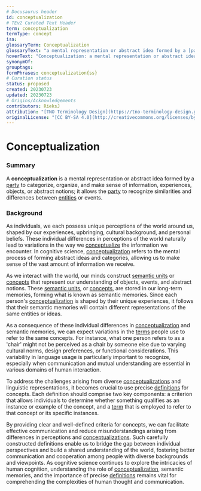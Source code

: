 ```yaml
---
# Docusaurus header
id: conceptualization
# TEv2 Curated Text Header
term: conceptualization
termType: concept
isa:
glossaryTerm: Conceptualization
glossaryText: "a mental representation or abstract idea formed by a [party](@) to categorize, organize, and make sense of information, experiences, objects, or abstract notions; it allows the [party](@) to recognize similarities and differences between [entities](@) or events."
hoverText: "Conceptualization: a mental representation or abstract idea formed by a party to categorize, organize, and make sense of information, experiences, objects, or abstract notions; it allows the party to recognize similarities and differences between entities or events."
synonymOf:
grouptags:
formPhrases: conceptualization{ss}
# Curation status
status: proposed
created: 20230723
updated: 20230723
# Origins/Acknowledgements
contributors: RieksJ
attribution: "[TNO Terminology Design](https://tno-terminology-design.github.io/tev2-specifications/docs)"
originalLicense: "[CC BY-SA 4.0](http://creativecommons.org/licenses/by-sa/4.0/?ref=chooser-v1)"
---
```


# Conceptualization

### Summary

A **conceptualization** is a mental representation or abstract idea formed by a [party](@) to categorize, organize, and make sense of information, experiences, objects, or abstract notions; it allows the [party](@) to recognize similarities and differences between [entities](@) or events.

### Background

As individuals, we each possess unique perceptions of the world around us, shaped by our experiences, upbringing, cultural background, and personal beliefs. These individual differences in perceptions of the world naturally lead to variations in the way we [conceptualize](@) the information we encounter. In cognitive science, [conceptualization](@) refers to the mental process of forming abstract ideas and categories, allowing us to make sense of the vast amount of information we receive.

As we interact with the world, our minds construct [semantic units](@) or [concepts](@) that represent our understanding of objects, events, and abstract notions. These [semantic units](@), or [concepts](@), are stored in our long-term memories, forming what is known as semantic memories. Since each person's [conceptualization](@) is shaped by their unique experiences, it follows that their semantic memories will contain different representations of the same entities or ideas.

As a consequence of these individual differences in [conceptualization](@) and semantic memories, we can expect variations in the [terms](@) people use to refer to the same concepts. For instance, what one person refers to as a 'chair' might not be perceived as a chair by someone else due to varying cultural norms, design preferences, or functional considerations. This variability in language usage is particularly important to recognize, especially when communication and mutual understanding are essential in various domains of human interaction.

To address the challenges arising from diverse [conceptualizations](@) and linguistic representations, it becomes crucial to use precise [definitions](@) for concepts. Each definition should comprise two key components: a criterion that allows individuals to determine whether something qualifies as an instance or example of the concept, and a [term](@) that is employed to refer to that concept or its specific instances.

By providing clear and well-defined criteria for concepts, we can facilitate effective communication and reduce misunderstandings arising from differences in perceptions and [conceptualizations](@). Such carefully constructed definitions enable us to bridge the gap between individual perspectives and build a shared understanding of the world, fostering better communication and cooperation among people with diverse backgrounds and viewpoints. As cognitive science continues to explore the intricacies of human cognition, understanding the role of [conceptualization](@), semantic memories, and the importance of precise [definitions](@) remains vital for comprehending the complexities of human thought and communication.